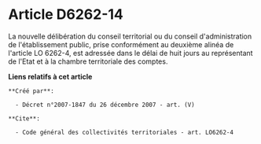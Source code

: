 # Article D6262-14

La nouvelle délibération du conseil territorial ou du conseil d'administration de l'établissement public, prise conformément
au deuxième alinéa de l'article LO 6262-4, est adressée dans le délai de huit jours au représentant de l'Etat et à la chambre
territoriale des comptes.

**Liens relatifs à cet article**

	**Créé par**:

	  - Décret n°2007-1847 du 26 décembre 2007 - art. (V)

	**Cite**:

	  - Code général des collectivités territoriales - art. LO6262-4
